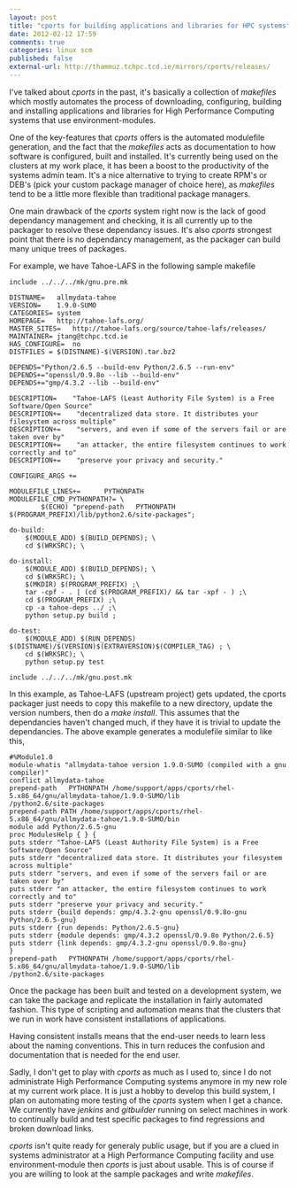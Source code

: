 ```yaml
---
layout: post
title: "cports for building applications and libraries for HPC systems"
date: 2012-02-12 17:59
comments: true
categories: linux scm
published: false
external-url: http://thammuz.tchpc.tcd.ie/mirrors/cports/releases/
---
```


I've talked about _cports_ in the past, it's basically a collection of
_makefiles_ which mostly automates the process of downloading,
configuring, building and installing applications and libraries for
High Performance Computing systems that use environment-modules.

One of the key-features that _cports_ offers is the automated
modulefile generation, and the fact that the _makefiles_ acts as
documentation to how software is configured, built and installed. It's
currently being used on the clusters at my work place, it has been a
boost to the productivity of the systems admin team. It's a nice
alternative to trying to create RPM's or DEB's (pick your custom
package manager of choice here), as _makefiles_ tend to be a little
more flexible than traditional package managers.

One main drawback of the _cports_ system right now is the lack of good
dependancy management and checking, it is all currently up to the
packager to resolve these dependancy issues. It's also _cports_
strongest point that there is no dependancy management, as the
packager can build many unique trees of packages.

For example, we have Tahoe-LAFS in the following sample makefile

```
include ../../../mk/gnu.pre.mk

DISTNAME=	allmydata-tahoe
VERSION=	1.9.0-SUMO
CATEGORIES=	system
HOMEPAGE=	http://tahoe-lafs.org/
MASTER_SITES=	http://tahoe-lafs.org/source/tahoe-lafs/releases/
MAINTAINER=	jtang@tchpc.tcd.ie
HAS_CONFIGURE=	no
DISTFILES = $(DISTNAME)-$(VERSION).tar.bz2

DEPENDS="Python/2.6.5 --build-env Python/2.6.5 --run-env"
DEPENDS+="openssl/0.9.8o --lib --build-env"
DEPENDS+="gmp/4.3.2 --lib --build-env"

DESCRIPTION=    "Tahoe-LAFS (Least Authority File System) is a Free Software/Open Source"
DESCRIPTION+=    "decentralized data store. It distributes your filesystem across multiple"
DESCRIPTION+=    "servers, and even if some of the servers fail or are taken over by"
DESCRIPTION+=    "an attacker, the entire filesystem continues to work correctly and to"
DESCRIPTION+=    "preserve your privacy and security."

CONFIGURE_ARGS +=

MODULEFILE_LINES+=      PYTHONPATH
MODULEFILE_CMD_PYTHONPATH?= \
        $(ECHO) "prepend-path   PYTHONPATH $(PROGRAM_PREFIX)/lib/python2.6/site-packages";

do-build:
	$(MODULE_ADD) $(BUILD_DEPENDS); \
	cd $(WRKSRC); \

do-install:
	$(MODULE_ADD) $(BUILD_DEPENDS); \
	cd $(WRKSRC); \
	$(MKDIR) $(PROGRAM_PREFIX) ;\
	tar -cpf - . | (cd $(PROGRAM_PREFIX)/ && tar -xpf - ) ;\
	cd $(PROGRAM_PREFIX) ;\
	cp -a tahoe-deps ../ ;\
	python setup.py build ;

do-test:
	$(MODULE_ADD) $(RUN_DEPENDS) $(DISTNAME)/$(VERSION)$(EXTRAVERSION)$(COMPILER_TAG) ; \
	cd $(WRKSRC); \
	python setup.py test

include ../../../mk/gnu.post.mk
```

In this example, as Tahoe-LAFS (upstream project) gets updated, the
cports packager just needs to copy this makefile to a new directory,
update the version numbers, then do a _make install_. This assumes
that the dependancies haven't changed much, if they have it is trivial
to update the dependancies. The above example generates a modulefile
similar to like this,

```
#%Module1.0
module-whatis "allmydata-tahoe version 1.9.0-SUMO (compiled with a gnu compiler)"
conflict allmydata-tahoe
prepend-path   PYTHONPATH /home/support/apps/cports/rhel-5.x86_64/gnu/allmydata-tahoe/1.9.0-SUMO/lib
/python2.6/site-packages
prepend-path PATH /home/support/apps/cports/rhel-5.x86_64/gnu/allmydata-tahoe/1.9.0-SUMO/bin
module add Python/2.6.5-gnu
proc ModulesHelp { } {
puts stderr "Tahoe-LAFS (Least Authority File System) is a Free Software/Open Source"
puts stderr "decentralized data store. It distributes your filesystem across multiple"
puts stderr "servers, and even if some of the servers fail or are taken over by"
puts stderr "an attacker, the entire filesystem continues to work correctly and to"
puts stderr "preserve your privacy and security."
puts stderr {build depends: gmp/4.3.2-gnu openssl/0.9.8o-gnu Python/2.6.5-gnu}
puts stderr {run depends: Python/2.6.5-gnu}
puts stderr {module depends: gmp/4.3.2 openssl/0.9.8o Python/2.6.5}
puts stderr {link depends: gmp/4.3.2-gnu openssl/0.9.8o-gnu}
}
prepend-path   PYTHONPATH /home/support/apps/cports/rhel-5.x86_64/gnu/allmydata-tahoe/1.9.0-SUMO/lib
/python2.6/site-packages
```

Once the package has been built and tested on a development system, we
can take the package and replicate the installation in fairly
automated fashion. This type of scripting and automation means that
the clusters that we run in work have consistent installations of
applications.

Having consistent installs means that the end-user needs to learn less
about the naming conventions. This in turn reduces the confusion and
documentation that is needed for the end user.

Sadly, I don't get to play with _cports_ as much as I used to, since I
do not administrate High Performance Computing systems anymore in my
new role at my current work place. It is just a hobby to develop this
build system, I plan on automating more testing of the _cports_ system
when I get a chance. We currently have _jenkins_ and _gitbuilder_
running on select machines in work to continually build and test
specific packages to find regressions and broken download links.

_cports_ isn't quite ready for generaly public usage, but if you are a
clued in systems administrator at a High Performance Computing
facility and use environment-module then _cports_ is just about
usable. This is of course if you are willing to look at the sample
packages and write _makefiles_.